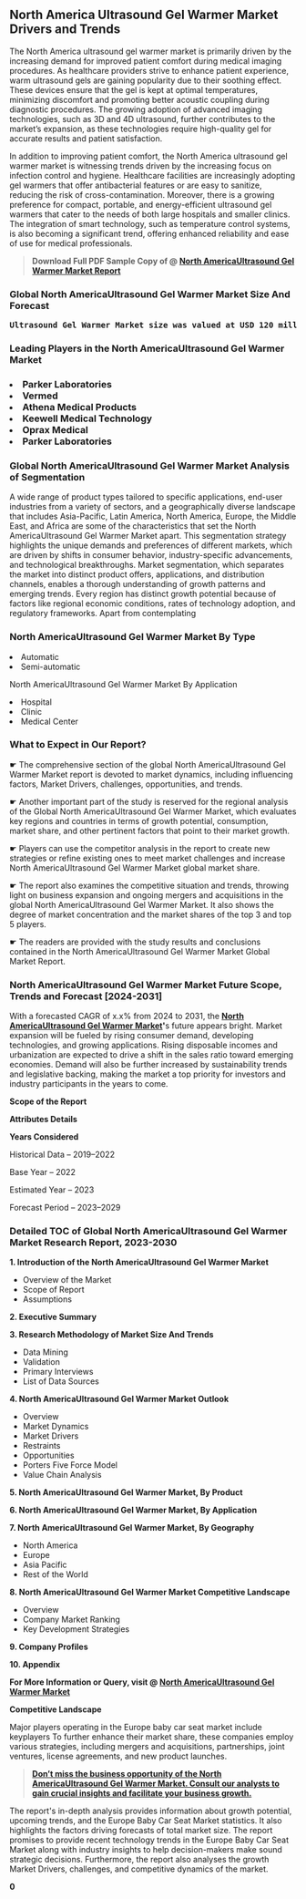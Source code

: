 <p><h2>North America Ultrasound Gel Warmer Market  Drivers and Trends</h2><p>The North America ultrasound gel warmer market is primarily driven by the increasing demand for improved patient comfort during medical imaging procedures. As healthcare providers strive to enhance patient experience, warm ultrasound gels are gaining popularity due to their soothing effect. These devices ensure that the gel is kept at optimal temperatures, minimizing discomfort and promoting better acoustic coupling during diagnostic procedures. The growing adoption of advanced imaging technologies, such as 3D and 4D ultrasound, further contributes to the market’s expansion, as these technologies require high-quality gel for accurate results and patient satisfaction.</p><p>In addition to improving patient comfort, the North America ultrasound gel warmer market is witnessing trends driven by the increasing focus on infection control and hygiene. Healthcare facilities are increasingly adopting gel warmers that offer antibacterial features or are easy to sanitize, reducing the risk of cross-contamination. Moreover, there is a growing preference for compact, portable, and energy-efficient ultrasound gel warmers that cater to the needs of both large hospitals and smaller clinics. The integration of smart technology, such as temperature control systems, is also becoming a significant trend, offering enhanced reliability and ease of use for medical professionals.</p></p><blockquote id="" class=""><strong>Download Full PDF Sample Copy of @&nbsp;<a href="https://www.verifiedmarketreports.com/download-sample/?rid=846824&utm_source=GitHub-Jan&utm_medium=281" target="_blank">North AmericaUltrasound Gel Warmer Market Report</a>&nbsp;&nbsp;</strong></blockquote><h3 id="" class=""><strong>Global&nbsp;North AmericaUltrasound Gel Warmer Market Size And Forecast</strong></h3><pre class="reader-text-block__code-block"><strong>Ultrasound Gel Warmer Market size was valued at USD 120 million in 2022 and is projected to reach USD 180 million by 2030, growing at a CAGR of 5.5% from 2024 to 2030.</strong></pre><h3 id="" class="">Leading Players in the&nbsp;North AmericaUltrasound Gel Warmer Market</h3><h3 class=""></Li><Li>Parker Laboratories</Li><Li> Vermed</Li><Li> Athena Medical Products</Li><Li> Keewell Medical Technology</Li><Li> Oprax Medical</Li><Li> Parker Laboratories</h3><h3 id="" class="">Global&nbsp;North AmericaUltrasound Gel Warmer Market Analysis of Segmentation</h3><p id="" class="">A wide range of product types tailored to specific applications, end-user industries from a variety of sectors, and a geographically diverse landscape that includes Asia-Pacific, Latin America, North America, Europe, the Middle East, and Africa are some of the characteristics that set the North AmericaUltrasound Gel Warmer Market apart. This segmentation strategy highlights the unique demands and preferences of different markets, which are driven by shifts in consumer behavior, industry-specific advancements, and technological breakthroughs. Market segmentation, which separates the market into distinct product offers, applications, and distribution channels, enables a thorough understanding of growth patterns and emerging trends. Every region has distinct growth potential because of factors like regional economic conditions, rates of technology adoption, and regulatory frameworks. Apart from contemplating</p><h3 id="" class="">North AmericaUltrasound Gel Warmer Market&nbsp;By Type</h3><p></Li><Li>Automatic</Li><Li> Semi-automatic</p><div class="" data-test-id=""><p>North AmericaUltrasound Gel Warmer Market&nbsp;By Application</p></div><p class=""></Li><Li>Hospital</Li><Li> Clinic</Li><Li> Medical Center</p><div class="" data-test-id=""><h3><span class="">What to Expect in Our Report?</span></h3></div><div class="" data-test-id=""><p><span class="">☛ The comprehensive section of the global North AmericaUltrasound Gel Warmer Market report is devoted to market dynamics, including influencing factors, Market  Drivers, challenges, opportunities, and trends.</span></p></div><div class="" data-test-id=""><p><span class="">☛ Another important part of the study is reserved for the regional analysis of the Global North AmericaUltrasound Gel Warmer Market, which evaluates key regions and countries in terms of growth potential, consumption, market share, and other pertinent factors that point to their market growth.</span></p></div><div class="" data-test-id=""><p><span class="">☛ Players can use the competitor analysis in the report to create new strategies or refine existing ones to meet market challenges and increase North AmericaUltrasound Gel Warmer Market global market share.</span></p></div><div class="" data-test-id=""><p><span class="">☛ The report also examines the competitive situation and trends, throwing light on business expansion and ongoing mergers and acquisitions in the global North AmericaUltrasound Gel Warmer Market. It also shows the degree of market concentration and the market shares of the top 3 and top 5 players.</span></p></div><div class="" data-test-id=""><p><span class="">☛ The readers are provided with the study results and conclusions contained in the North AmericaUltrasound Gel Warmer Market Global Market Report.</span></p></div><div class="" data-test-id=""><h3><span class="">North AmericaUltrasound Gel Warmer Market Future Scope, Trends and Forecast [2024-2031]</span></h3></div><div class="" data-test-id=""><p><span class="">With a forecasted CAGR of x.x% from 2024 to 2031, the <strong><a href="https://www.verifiedmarketreports.com/download-sample/?rid=846824&utm_source=GitHub-Jan&utm_medium=281" target="_blank">North AmericaUltrasound Gel Warmer Market</a>'</strong>s future appears bright. Market expansion will be fueled by rising consumer demand, developing technologies, and growing applications. Rising disposable incomes and urbanization are expected to drive a shift in the sales ratio toward emerging economies. Demand will also be further increased by sustainability trends and legislative backing, making the market a top priority for investors and industry participants in the years to come.</span></p><p id="ember66" class="ember-view reader-text-block__paragraph"><strong>Scope of the Report</strong></p><p id="ember67" class="ember-view reader-text-block__paragraph"><strong>Attributes Details</strong></p><p id="ember68" class="ember-view reader-text-block__paragraph"><strong>Years Considered</strong></p><p id="ember69" class="ember-view reader-text-block__paragraph">Historical Data &ndash; 2019&ndash;2022</p><p id="ember70" class="ember-view reader-text-block__paragraph">Base Year &ndash; 2022</p><p id="ember71" class="ember-view reader-text-block__paragraph">Estimated Year &ndash; 2023</p><p id="ember72" class="ember-view reader-text-block__paragraph">Forecast Period &ndash; 2023&ndash;2029</p></div><h3 id="" class="">Detailed TOC of Global North AmericaUltrasound Gel Warmer Market Research Report, 2023-2030</h3><p id="" class=""><strong>1. Introduction of the North AmericaUltrasound Gel Warmer Market</strong></p><ul><li>Overview of the Market</li><li>Scope of Report</li><li>Assumptions</li></ul><p id="" class=""><strong>2. Executive Summary</strong></p><p id="" class=""><strong>3. Research Methodology of Market Size And Trends</strong></p><ul><li>Data Mining</li><li>Validation</li><li>Primary Interviews</li><li>List of Data Sources</li></ul><p id="" class=""><strong>4. North AmericaUltrasound Gel Warmer Market Outlook</strong></p><ul><li>Overview</li><li>Market Dynamics</li><li>Market Drivers</li><li>Restraints</li><li>Opportunities</li><li>Porters Five Force Model</li><li>Value Chain Analysis</li></ul><p id="" class=""><strong>5. North AmericaUltrasound Gel Warmer Market, By Product</strong></p><p id="" class=""><strong>6. North AmericaUltrasound Gel Warmer Market, By Application</strong></p><p id="" class=""><strong>7. North AmericaUltrasound Gel Warmer Market, By Geography</strong></p><ul><li>North America</li><li>Europe</li><li>Asia Pacific</li><li>Rest of the World</li></ul><p id="" class=""><strong>8. North AmericaUltrasound Gel Warmer Market Competitive Landscape</strong></p><ul><li>Overview</li><li>Company Market Ranking</li><li>Key Development Strategies</li></ul><p id="" class=""><strong>9. Company Profiles</strong></p><p id="" class=""><strong>10. Appendix</strong></p><p><strong>For More Information or Query, visit&nbsp;@ <a href="https://www.verifiedmarketreports.com/product/ultrasound-gel-warmer-market/" target="_blank">North AmericaUltrasound Gel Warmer Market</a></strong></p><p id="ember61" class="ember-view reader-text-block__paragraph"><strong>Competitive Landscape</strong></p><p id="ember62" class="ember-view reader-text-block__paragraph">Major players operating in the Europe baby car seat market include keyplayers To further enhance their market share, these companies employ various strategies, including mergers and acquisitions, partnerships, joint ventures, license agreements, and new product launches.</p><blockquote id="ember63" class="ember-view reader-text-block__blockquote"><strong><a href="https://www.verifiedmarketreports.com/download-sample/?rid=846824&utm_source=GitHub-Jan&utm_medium=281" target="_blank">Don&rsquo;t miss the business opportunity of the North AmericaUltrasound Gel Warmer Market. Consult our analysts to gain crucial insights and facilitate your business growth.</a></strong></blockquote><p id="ember64" class="ember-view reader-text-block__paragraph">The report's in-depth analysis provides information about growth potential, upcoming trends, and the Europe Baby Car Seat Market statistics. It also highlights the factors driving forecasts of total market size. The report promises to provide recent technology trends in the Europe Baby Car Seat Market along with industry insights to help decision-makers make sound strategic decisions. Furthermore, the report also analyses the growth Market Drivers, challenges, and competitive dynamics of the market.</p><p class="ember-view reader-text-block__paragraph"><strong>0</strong></p>
